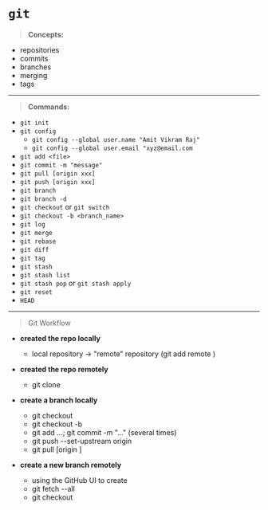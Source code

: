 # `git`


>**Concepts:**
- repositories
- commits
- branches
- merging
- tags
  
* **

> **Commands:**

- `git init`
- `git config`
  - `git config --global user.name "Amit Vikram Raj"`
  - `git config --global user.email "xyz@email.com`
- `git add <file>`
- `git commit -m "message"`
- `git pull [origin xxx]`
- `git push [origin xxx]`
- `git branch`
- `git branch -d`
- `git checkout` or `git switch`
- `git checkout -b <branch_name>`
- `git log`
- `git merge`
- `git rebase`
- `git diff`
- `git tag`
- `git stash`
- `git stash list`
- `git stash pop` or `git stash apply`
- `git reset`
- `HEAD`

* **

> Git Workflow

- **created the repo locally**
  - local repository -> "remote" repository (git add remote <name> <URL>)

- **created the repo remotely**
  - git clone <URL>

- **create a branch locally**
  - git checkout <branch>
  - git checkout -b <new branch>
  - git add ...; git commit -m "..." (several times)
  - git push --set-upstream origin <new branch>
  - git pull [origin <new branch>]

- **create a new branch remotely**
  - using the GitHub UI to create <branch>
  - git fetch --all
  - git checkout <branch>